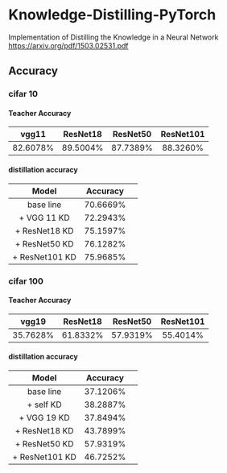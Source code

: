 # Knowledge-Distilling-PyTorch
Implementation of Distilling the Knowledge in a Neural Network https://arxiv.org/pdf/1503.02531.pdf

## Accuracy
### cifar 10

#### Teacher Accuracy
|   vgg11  | ResNet18 | ResNet50 | ResNet101 |
|:--------:|:--------:|:--------:|:---------:|
| 82.6078% | 89.5004% | 87.7389% |  88.3260% |

#### distillation accuracy
|      Model    | Accuracy |          |
|:-------------:|:--------:|:--------:|
|   base line   | 70.6669% |          |
|  + VGG 11 KD  | 72.2943% |          |
| + ResNet18 KD | 75.1597% |          |
| + ResNet50 KD | 76.1282% |          |
| + ResNet101 KD| 75.9685% |          |

### cifar 100

#### Teacher Accuracy
|   vgg19  | ResNet18 | ResNet50 | ResNet101 |
|:--------:|:--------:|:--------:|:---------:|
| 35.7628% | 61.8332% | 57.9319% |  55.4014% |

#### distillation accuracy
|      Model    | Accuracy |          |
|:-------------:|:--------:|:--------:|
|   base line   | 37.1206% |          |
|   + self KD   | 38.2887% |          |
|  + VGG 19 KD  | 37.8494% |          |
| + ResNet18 KD | 43.7899% |          |
| + ResNet50 KD | 57.9319% |          |
| + ResNet101 KD| 46.7252% |          |